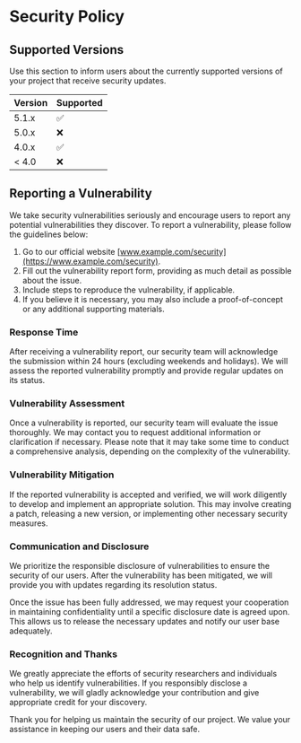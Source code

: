 # Security Policy

## Supported Versions

Use this section to inform users about the currently supported versions of your project that receive security updates.

| Version | Supported          |
| ------- | ------------------ |
| 5.1.x   | :white_check_mark: |
| 5.0.x   | :x:                |
| 4.0.x   | :white_check_mark: |
| < 4.0   | :x:                |

## Reporting a Vulnerability

We take security vulnerabilities seriously and encourage users to report any potential vulnerabilities they discover. To report a vulnerability, please follow the guidelines below:

1. Go to our official website [www.example.com/security](https://www.example.com/security).
2. Fill out the vulnerability report form, providing as much detail as possible about the issue.
3. Include steps to reproduce the vulnerability, if applicable.
4. If you believe it is necessary, you may also include a proof-of-concept or any additional supporting materials.

### Response Time

After receiving a vulnerability report, our security team will acknowledge the submission within 24 hours (excluding weekends and holidays). We will assess the reported vulnerability promptly and provide regular updates on its status.

### Vulnerability Assessment

Once a vulnerability is reported, our security team will evaluate the issue thoroughly. We may contact you to request additional information or clarification if necessary. Please note that it may take some time to conduct a comprehensive analysis, depending on the complexity of the vulnerability.

### Vulnerability Mitigation

If the reported vulnerability is accepted and verified, we will work diligently to develop and implement an appropriate solution. This may involve creating a patch, releasing a new version, or implementing other necessary security measures.

### Communication and Disclosure

We prioritize the responsible disclosure of vulnerabilities to ensure the security of our users. After the vulnerability has been mitigated, we will provide you with updates regarding its resolution status.

Once the issue has been fully addressed, we may request your cooperation in maintaining confidentiality until a specific disclosure date is agreed upon. This allows us to release the necessary updates and notify our user base adequately.

### Recognition and Thanks

We greatly appreciate the efforts of security researchers and individuals who help us identify vulnerabilities. If you responsibly disclose a vulnerability, we will gladly acknowledge your contribution and give appropriate credit for your discovery.

Thank you for helping us maintain the security of our project. We value your assistance in keeping our users and their data safe.
